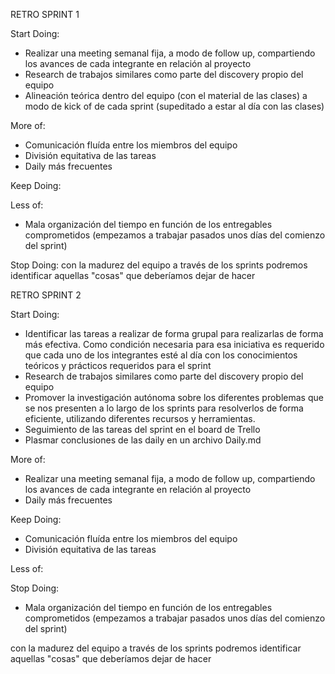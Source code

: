 RETRO SPRINT 1

Start Doing:
- Realizar una meeting semanal fija, a modo de follow up, compartiendo los avances de cada integrante en relación al proyecto
- Research de trabajos similares como parte del discovery propio del equipo
- Alineación teórica dentro del equipo (con el material de las clases) a modo de kick of de cada sprint (supeditado a estar al día con las clases)

More of: 
- Comunicación fluída entre los miembros del equipo
- División equitativa de las tareas 
- Daily más frecuentes

Keep Doing: 

Less of: 
- Mala organización del tiempo en función de los entregables comprometidos (empezamos a trabajar pasados unos días del comienzo del sprint)

Stop Doing: con la madurez del equipo a través de los sprints podremos identificar aquellas "cosas" que deberíamos dejar de hacer


RETRO SPRINT 2

Start Doing:
- Identificar las tareas a realizar de forma grupal para realizarlas de forma más efectiva. Como condición necesaria para esa iniciativa es requerido que cada uno de los integrantes esté al día con los conocimientos teóricos y prácticos requeridos para el sprint
- Research de trabajos similares como parte del discovery propio del equipo
- Promover la investigación autónoma sobre los diferentes problemas que se nos presenten a lo largo de los sprints para resolverlos de forma eficiente, utilizando diferentes recursos y herramientas.
- Seguimiento de las tareas del sprint en el board de Trello
- Plasmar conclusiones de las daily en un archivo Daily.md

More of: 
- Realizar una meeting semanal fija, a modo de follow up, compartiendo los avances de cada integrante en relación al proyecto
- Daily más frecuentes

Keep Doing: 
- Comunicación fluída entre los miembros del equipo
- División equitativa de las tareas 

Less of: 

Stop Doing: 
- Mala organización del tiempo en función de los entregables comprometidos (empezamos a trabajar pasados unos días del comienzo del sprint)

con la madurez del equipo a través de los sprints podremos identificar aquellas "cosas" que deberíamos dejar de hacer
